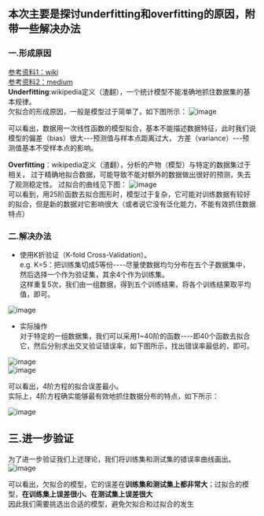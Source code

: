 ## 本次主要是探讨underfitting和overfitting的原因，附带一些解决办法
### 一.形成原因  
[参考资料1：wiki](https://en.wikipedia.org/wiki/Overfitting)  
[参考资料2：medium](https://medium.com/greyatom/what-is-underfitting-and-overfitting-in-machine-learning-and-how-to-deal-with-it-6803a989c76)  
**Underfitting**:wikipedia定义（渣翻），一个统计模型不能准确地抓住数据集的基本规律。  
欠拟合的形成原因，一般是模型过于简单了，如下图所示：
![image](https://github.com/Mikasathebest/NLP_learning/blob/master/images/Underfit%201%20degree.png)

可以看出，数据用一次线性函数的模型拟合，基本不能描述数据特征，此时我们说模型的偏差（bias）很大---预测值与样本点距离过大，
方差（variance）---预测值基本不受样本点的影响。

**Overfitting**：wikipedia定义（渣翻），分析的产物（模型）与特定的数据集过于相关，
过于精确地拟合数据，可能导致不能对额外的数据做出很好的预测，失去了观测稳定性。
过拟合的曲线见下图：
![image](https://github.com/Mikasathebest/NLP_learning/blob/master/images/Overfit%2025%20degree.png)  
可以看到，用25阶函数去拟合图形时，模型过于复杂，它可能对训练数据有较好的拟合，但是新的数据对它影响很大（或者说它没有泛化能力，不能有效抓住数据特点）

### 二.解决办法

* 使用K折验证（K-fold Cross-Validation）。  
e.g. K=5：把训练集切成5等份----尽量使数据均匀分布在五个子数据集中，
然后选择一个作为验证集，其余4个作为训练集。  
这样重复5次，我们由一组数据，得到五个训练结果，将各个训练结果取平均值，即可。  

![image](https://github.com/Mikasathebest/NLP_learning/blob/master/images/Five%20fold%20cross-validation.png)  

* 实际操作  
对于特定的一组数据集，我们可以采用1~40阶的函数----即40个函数去拟合它，然后分别求出交叉验证错误率，如下图所示，找出错误率最低的，即可。  

![image](https://github.com/Mikasathebest/NLP_learning/blob/master/images/Cross%20Validation%20Result.png)  
![image](https://github.com/Mikasathebest/NLP_learning/blob/master/images/CrossValidation%20Result%20Graph.png)  

可以看出，4阶方程的拟合误差最小。  
实际上，4阶方程确实能够最有效地抓住数据分布的特点，如下所示：

![image](https://github.com/Mikasathebest/NLP_learning/blob/master/images/Balanced%204%20Degree%20polynomial%20model.png)  

## 三.进一步验证

为了进一步验证我们上述理论，我们将训练集和测试集的错误率曲线画出。
![image](https://github.com/Mikasathebest/NLP_learning/blob/master/images/Training%20and%20Testing%20Curves.png)   

可以看出，欠拟合的模型，它的误差在**训练集和测试集上都非常大**；过拟合的模型，**在训练集上误差很小、在测试集上误差很大**  
因此我们需要挑选出合适的模型，避免欠拟合和过拟合的发生

